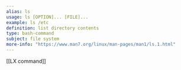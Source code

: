 ```yaml
---
alias: ls
usage: ls [OPTION]... [FILE]...
example: ls /etc
definition: list directory contents
type: bash-command
subject: file system
more-info: "https://www.man7.org/linux/man-pages/man1/ls.1.html"
---
```

[[LX command]]